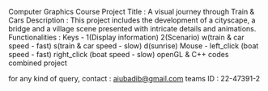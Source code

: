 Computer Graphics Course Project 
Title : A visual journey through Train & Cars
Description : This project includes the development of a cityscape, a bridge and a village scene presented with intricate details and animations.
Functionalities : 
	  Keys   -  1(Display information)
		          2(Scenario)
		          w(train & car speed - fast)
	            s(train & car speed - slow)
	            d(sunrise)
	  Mouse  -  left_click  (boat speed - fast)
		          right_click (boat speed - slow)
openGL & C++ codes combined project

for any kind of query,
contact  : aiubadib@gmail.com
teams ID : 22-47391-2

